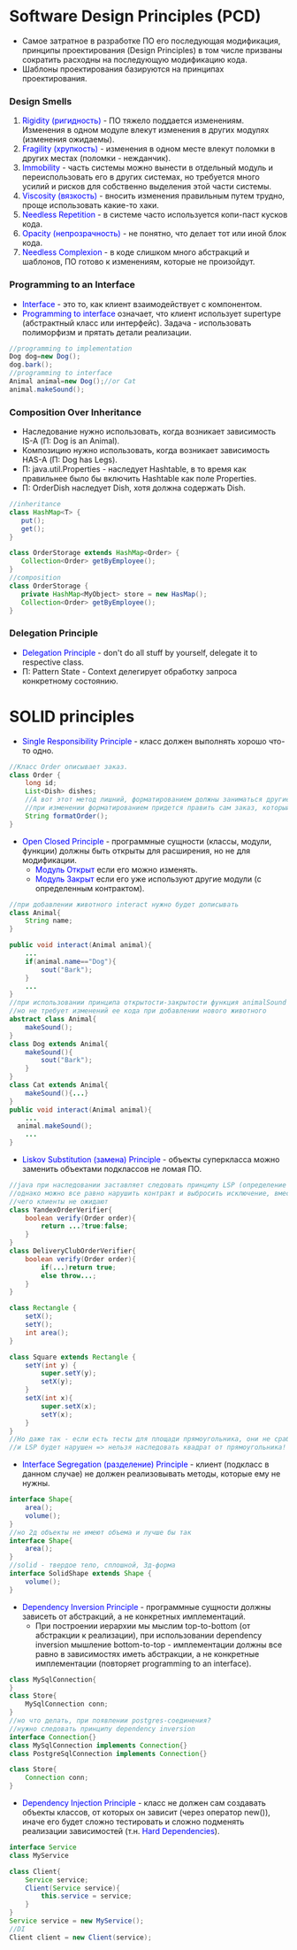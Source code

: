 # Software Design Principles (PCD)
* Самое затратное в разработке ПО его последующая модификация,
   принципы проектирования (Design Principles) в том числе призваны сократить расходны на последующую модификацию кода.
* Шаблоны проектирования базируются на принципах проектирования.  
### Design Smells
  1. <span style="color:blue">Rigidity (ригидность)</span> - ПО тяжело поддается изменениям. Изменения в одном модуле влекут изменения в других модулях (изменения ожидаемы).
  2. <span style="color:blue">Fragility (хрупкость)</span> - изменения в одном месте влекут поломки в других местах (поломки - нежданчик).
  3. <span style="color:blue">Immobility</span> - часть системы можно вынести в отдельный модуль и переиспользовать его в других системах, но требуется много усилий и рисков для собственно выделения этой части системы.
  4. <span style="color:blue">Viscosity (вязкость)</span> - вносить изменения правильным путем трудно, проще использовать какие-то хаки.
  5. <span style="color:blue">Needless Repetition</span> - в системе часто используется копи-паст кусков кода.
  6. <span style="color:blue">Opacity (непрозрачность)</span> - не понятно, что делает тот или иной блок кода.
  7. <span style="color:blue">Needless Complexion </span> - в коде слишком много абстракций и шаблонов, ПО готово к изменениям, которые не произойдут.
### Programming to an Interface
* <span style="color:blue">Interface</span> - это то, как клиент взаимодействует с компонентом.
* <span style="color:blue">Programming to interface</span> означает, что клиент использует supertype (абстрактный класс или интерфейс). Задача - использовать полиморфизм и прятать детали реализации.
```java
//programming to implementation
Dog dog=new Dog();
dog.bark();
//programming to interface
Animal animal=new Dog();//or Cat
animal.makeSound();
```
### Composition Over Inheritance
* Наследование нужно использовать, когда возникает зависимость IS-A (П: Dog is an Animal).
* Композицию нужно использовать, когда возникает зависимость HAS-A (П: Dog has Legs). 
* П: java.util.Properties - наследует Hashtable, в то время как правильнее было бы включить Hashtable как поле Properties.
* П: OrderDish наследует Dish, хотя должна содержать Dish.
```java
//inheritance
class HashMap<T> {
   put();
   get();
}

class OrderStorage extends HashMap<Order> {
   Collection<Order> getByEmployee();
}
//composition
class OrderStorage {
   private HashMap<MyObject> store = new HasMap();
   Collection<Order> getByEmployee();
}
```
### Delegation Principle
* <span style="color:blue">Delegation Principle</span> - don't do all stuff by yourself, delegate it to respective class.
* П: Pattern State - Context делегирует обработку запроса конкретному состоянию.
# SOLID principles
* <span style="color:blue">Single Responsibility Principle</span> - класс должен выполнять хорошо что-то одно.
```java
//Класс Order описывает заказ.
class Order {
    long id;
    List<Dish> dishes;
    //А вот этот метод лишний, форматированием должны заниматься другие классы,
    //при изменении форматированием придется править сам заказ, который вообще только описательный
    String formatOrder();
}
```
* <span style="color:blue">Open Closed Principle</span> - программные сущности (классы, модули, функции) должны быть открыты для расширения, но не для модификации.
  + <span style="color:blue">Модуль Открыт</span> если его можно изменять.
  + <span style="color:blue">Модуль Закрыт</span> если его уже используют другие модули (с определенным контрактом).
```java
//при добавлении животного interact нужно будет дописывать
class Animal{
    String name;
}

public void interact(Animal animal){
    ...
    if(animal.name=="Dog"){
        sout("Bark");
    }
    ...
}
//при использовании принципа открытости-закрытости функция animalSound остается расширяемой, 
//но не требует изменений ее кода при добавлении нового животного
abstract class Animal{
    makeSound();
}
class Dog extends Animal{
    makeSound(){
        sout("Bark");
    }
}
class Cat extends Animal{
    makeSound(){...}
}
public void interact(Animal animal){
    ...
  animal.makeSound();
    ...
}
```   
* <span style="color:blue">Liskov Substitution (замена) Principle</span> - объекты суперкласса можно заменить
объектами подклассов не ломая ПО.
```java
//java при наследовании заставляет следовать принципу LSP (определение метода сохраняется)
//однако можно все равно нарушить контракт и выбросить исключение, вместо возвращения true/false
//чего клиенты не ожидают
class YandexOrderVerifier{
    boolean verify(Order order){
        return ...?true:false;
    }
}
class DeliveryClubOrderVerifier{
    boolean verify(Order order){
        if(...)return true;
        else throw...;
    }
}
```  

```java
class Rectangle {
    setX();
    setY();
    int area();
}

class Square extends Rectangle {
    setY(int y) {
        super.setY(y);
        setX(y);
    }
    setX(int x){
        super.setX(x);
        setY(x);
    }
}
//Но даже так - если есть тесты для площади прямоугольника, они не сработают при таком наследовании
//и LSP будет нарушен => нельзя наследовать квадрат от прямоугольника! 
```
* <span style="color:blue">Interface Segregation (разделение) Principle</span> - клиент (подкласс в данном случае) не должен
реализовывать методы, которые ему не нужны.
```java
interface Shape{
    area();
    volume();
}
//но 2д объекты не имеют объема и лучше бы так
interface Shape{
    area();
}
//solid - твердое тело, сплошной, 3д-форма
interface SolidShape extends Shape {
    volume();
}
```
* <span style="color:blue">Dependency Inversion Principle</span> - программные сущности должны зависеть
от абстракций, а не конкретных имплементаций.
  + При построении иерархии мы мыслим top-to-bottom (от абстракции к реализации),
    при использовании dependency inversion мышление bottom-to-top - имплементации
    должны все равно в зависимостях иметь абстракции, а не конкретные имплементации (повторяет programming to an interface).
```java
class MySqlConnection{
}
class Store{
    MySqlConnection conn;
}
//но что делать, при появлении postgres-соединения?
//нужно следовать принципу dependency inversion
interface Connection{}
class MySqlConnection implements Connection{}
class PostgreSqlConnection implements Connection{}

class Store{
    Connection conn;
}
```    
* <span style="color:blue">Dependency Injection Principle</span> - класс не должен сам создавать объекты
классов, от которых он зависит (через оператор new()), иначе его будет сложно тестировать и сложно подменять реализации
зависимостей (т.н. <span style="color:blue">Hard Dependencies</span>).
```java
interface Service
class MyService

class Client{
    Service service;
    Client(Service service){
        this.service = service;
    }
}
Service service = new MyService();
//DI
Client client = new Client(service);
```  
